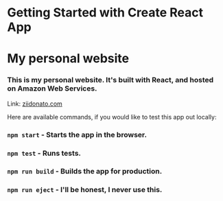 # Getting Started with Create React App
# My personal website

### This is my personal website. It's built with React, and hosted on Amazon Web Services.

Link: <a href="https://ziidonato.com" target="_blank" rel="noreferrer">ziidonato.com</a>

Here are available commands, if you would like to test this app out locally:

### `npm start` - Starts the app in the browser.
### `npm test` - Runs tests.
### `npm run build` - Builds the app for production.
### `npm run eject` - I'll be honest, I never use this. 

